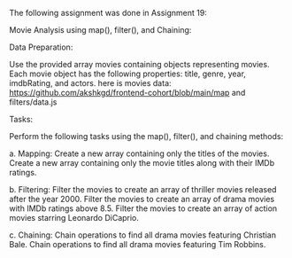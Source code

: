The following assignment was done in Assignment 19:

Movie Analysis using map(), filter(), and Chaining:


Data Preparation:

Use the provided array movies containing objects representing movies.
Each movie object has the following properties: title, genre, year, imdbRating, and actors.
here is movies data: https://github.com/akshkgd/frontend-cohort/blob/main/map and filters/data.js


Tasks:

Perform the following tasks using the map(), filter(), and chaining methods:

a. Mapping:
Create a new array containing only the titles of the movies.
Create a new array containing only the movie titles along with their IMDb ratings.

b. Filtering:
Filter the movies to create an array of thriller movies released after the year 2000.
Filter the movies to create an array of drama movies with IMDb ratings above 8.5.
Filter the movies to create an array of action movies starring Leonardo DiCaprio.

c. Chaining:
Chain operations to find all drama movies featuring Christian Bale.
Chain operations to find all drama movies featuring Tim Robbins.

